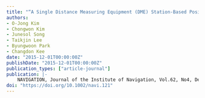 ```yaml
---
title: "“A Single Distance Measuring Equipment (DME) Station-Based Positioning System for Alternative Position Navigation and Timing (APNT)”"
authors:
- O-Jong Kim
- Chongwon Kim
- Junesol Song
- Taikjin Lee
- Byungwoon Park
- Changdon Kee
date: "2015-12-01T00:00:00Z"
publishDate: "2015-12-01T00:00:00Z"
publication_types: ["article-journal"]
publication: |-
    NAVIGATION, Journal of the Institute of Navigation, Vol.62, No4, Dec.2015, pp.313-327
doi: "https://doi.org/10.1002/navi.121"
---
```

